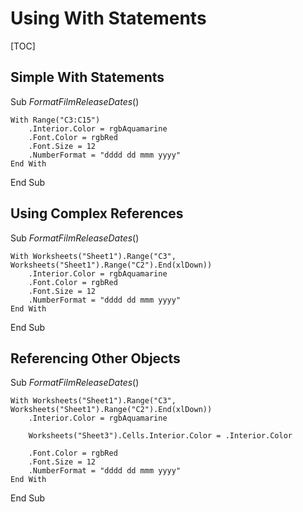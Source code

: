 # Using With Statements

[TOC]

## Simple With Statements

Sub *FormatFilmReleaseDates*()

    With Range("C3:C15")
        .Interior.Color = rgbAquamarine
        .Font.Color = rgbRed
        .Font.Size = 12
        .NumberFormat = "dddd dd mmm yyyy"
    End With

End Sub

## Using Complex References

Sub *FormatFilmReleaseDates*()

    With Worksheets("Sheet1").Range("C3", Worksheets("Sheet1").Range("C2").End(xlDown))
        .Interior.Color = rgbAquamarine
        .Font.Color = rgbRed
        .Font.Size = 12
        .NumberFormat = "dddd dd mmm yyyy"
    End With

End Sub



## Referencing Other Objects

Sub *FormatFilmReleaseDates*()

    With Worksheets("Sheet1").Range("C3", Worksheets("Sheet1").Range("C2").End(xlDown))
        .Interior.Color = rgbAquamarine
        
        Worksheets("Sheet3").Cells.Interior.Color = .Interior.Color
        
        .Font.Color = rgbRed
        .Font.Size = 12
        .NumberFormat = "dddd dd mmm yyyy"
    End With

End Sub